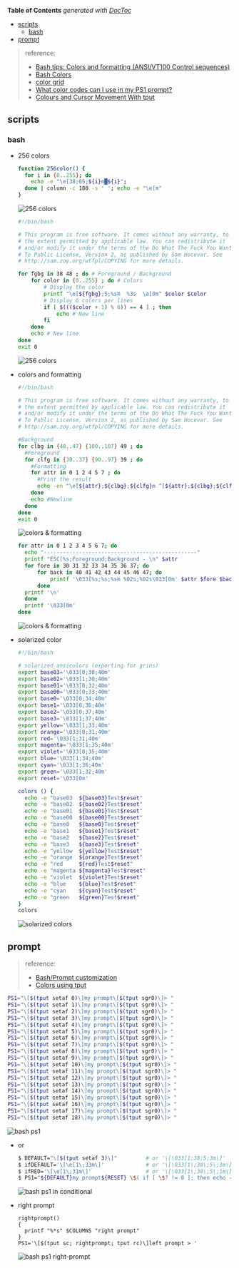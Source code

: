 <!-- START doctoc generated TOC please keep comment here to allow auto update -->
<!-- DON'T EDIT THIS SECTION, INSTEAD RE-RUN doctoc TO UPDATE -->
**Table of Contents**  *generated with [DocToc](https://github.com/thlorenz/doctoc)*

- [scripts](#scripts)
  - [bash](#bash)
- [prompt](#prompt)

<!-- END doctoc generated TOC please keep comment here to allow auto update -->

> reference:
> - [Bash tips: Colors and formatting (ANSI/VT100 Control sequences)](https://misc.flogisoft.com/bash/tip_colors_and_formatting)
> - [Bash Colors](https://www.shellhacks.com/bash-colors/)
> - [color grid](http://www.quut.com/berlin/ht/cgrid.html)
> - [What color codes can I use in my PS1 prompt?](https://unix.stackexchange.com/a/124409/29178)
> - [Colours and Cursor Movement With tput](https://tldp.org/HOWTO/Bash-Prompt-HOWTO/x405.html)

## scripts
### bash
- 256 colors
  ```bash
  function 256color() {
    for i in {0..255}; do
      echo -e "\e[38;05;${i}m█${i}";
    done | column -c 180 -s ' '; echo -e "\e[m"
  }
  ```
  ![256 colors](../../screenshot/ansi/ansicolor-256-0.png)

  ```bash
  #!/bin/bash

  # This program is free software. It comes without any warranty, to
  # the extent permitted by applicable law. You can redistribute it
  # and/or modify it under the terms of the Do What The Fuck You Want
  # To Public License, Version 2, as published by Sam Hocevar. See
  # http://sam.zoy.org/wtfpl/COPYING for more details.

  for fgbg in 38 48 ; do # Foreground / Background
      for color in {0..255} ; do # Colors
          # Display the color
          printf "\e[${fgbg};5;%sm  %3s  \e[0m" $color $color
          # Display 6 colors per lines
          if [ $((($color + 1) % 6)) == 4 ] ; then
              echo # New line
          fi
      done
      echo # New line
  done
  exit 0
  ```
  ![256 colors](../../screenshot/ansi/ansicolor-256-1.png)

- colors and formatting
  ```bash
  #!/bin/bash

  # This program is free software. It comes without any warranty, to
  # the extent permitted by applicable law. You can redistribute it
  # and/or modify it under the terms of the Do What The Fuck You Want
  # To Public License, Version 2, as published by Sam Hocevar. See
  # http://sam.zoy.org/wtfpl/COPYING for more details.

  #Background
  for clbg in {40..47} {100..107} 49 ; do
    #Foreground
    for clfg in {30..37} {90..97} 39 ; do
      #Formatting
      for attr in 0 1 2 4 5 7 ; do
        #Print the result
        echo -en "\e[${attr};${clbg};${clfg}m ^[${attr};${clbg};${clfg}m \e[0m"
      done
      echo #Newline
    done
  done
  exit 0
  ```
  ![colors & formatting](../../screenshot/ansi/color-formatting.png)

  ```bash
  for attr in 0 1 2 3 4 5 6 7; do
    echo "------------------------------------------------"
    printf "ESC[%s;Foreground;Background - \n" $attr
    for fore in 30 31 32 33 34 35 36 37; do
        for back in 40 41 42 43 44 45 46 47; do
            printf '\033[%s;%s;%sm %02s;%02s\033[0m' $attr $fore $back $fore $back
        done
    printf '\n'
    done
    printf '\033[0m'
  done
  ```
  ![colors & formatting](../../screenshot/ansi/color-formatting-2.png)

- solarized color
  ```bash
  #!/bin/bash

  # solarized ansicolors (exporting for grins)
  export base03='\033[0;30;40m'
  export base02='\033[1;30;40m'
  export base01='\033[0;32;40m'
  export base00='\033[0;33;40m'
  export base0='\033[0;34;40m'
  export base1='\033[0;36;40m'
  export base2='\033[0;37;40m'
  export base3='\033[1;37;40m'
  export yellow='\033[1;33;40m'
  export orange='\033[0;31;40m'
  export red='\033[1;31;40m'
  export magenta='\033[1;35;40m'
  export violet='\033[0;35;40m'
  export blue='\033[1;34;40m'
  export cyan='\033[1;36;40m'
  export green='\033[1;32;40m'
  export reset='\033[0m'

  colors () {
    echo -e "base03  ${base03}Test$reset"
    echo -e "base02  ${base02}Test$reset"
    echo -e "base01  ${base01}Test$reset"
    echo -e "base00  ${base00}Test$reset"
    echo -e "base0   ${base0}Test$reset"
    echo -e "base1   ${base1}Test$reset"
    echo -e "base2   ${base2}Test$reset"
    echo -e "base3   ${base3}Test$reset"
    echo -e "yellow  ${yellow}Test$reset"
    echo -e "orange  ${orange}Test$reset"
    echo -e "red     ${red}Test$reset"
    echo -e "magenta ${magenta}Test$reset"
    echo -e "violet  ${violet}Test$reset"
    echo -e "blue    ${blue}Test$reset"
    echo -e "cyan    ${cyan}Test$reset"
    echo -e "green   ${green}Test$reset"
  }
  colors
  ```
  ![solarized colors](../../screenshot/ansi/solarized-colors.png)

## prompt
> reference:
> - [Bash/Prompt customization](https://wiki.archlinux.org/index.php/Bash/Prompt_customization)
> - [Colors using tput](https://wiki.bash-hackers.org/scripting/terminalcodes#colors_using_tput)

```bash
PS1="\[$(tput setaf 0)\]my prompt\[$(tput sgr0)\]> "
PS1="\[$(tput setaf 1)\]my prompt\[$(tput sgr0)\]> "
PS1="\[$(tput setaf 2)\]my prompt\[$(tput sgr0)\]> "
PS1="\[$(tput setaf 3)\]my prompt\[$(tput sgr0)\]> "
PS1="\[$(tput setaf 4)\]my prompt\[$(tput sgr0)\]> "
PS1="\[$(tput setaf 5)\]my prompt\[$(tput sgr0)\]> "
PS1="\[$(tput setaf 6)\]my prompt\[$(tput sgr0)\]> "
PS1="\[$(tput setaf 7)\]my prompt\[$(tput sgr0)\]> "
PS1="\[$(tput setaf 8)\]my prompt\[$(tput sgr0)\]> "
PS1="\[$(tput setaf 9)\]my prompt\[$(tput sgr0)\]> "
PS1="\[$(tput setaf 10)\]my prompt\[$(tput sgr0)\]> "
PS1="\[$(tput setaf 11)\]my prompt\[$(tput sgr0)\]> "
PS1="\[$(tput setaf 12)\]my prompt\[$(tput sgr0)\]> "
PS1="\[$(tput setaf 13)\]my prompt\[$(tput sgr0)\]> "
PS1="\[$(tput setaf 14)\]my prompt\[$(tput sgr0)\]> "
PS1="\[$(tput setaf 15)\]my prompt\[$(tput sgr0)\]> "
PS1="\[$(tput setaf 16)\]my prompt\[$(tput sgr0)\]> "
PS1="\[$(tput setaf 17)\]my prompt\[$(tput sgr0)\]> "
PS1="\[$(tput setaf 18)\]my prompt\[$(tput sgr0)\]> "
```
![bash ps1](../../screenshot/ansi/bash-ps1.png)

- or
  ```bash
  $ DEFAULT="\[$(tput setaf 3)\]"         # or '\[\033[1;38;5;3m\]'     or '\[\e[1;33m\]'
  $ ifDEFAULT='\[\e[1\;33m\]'             # or '\[\033[1\;38\;5\;3m\]'
  $ ifRED='\[\e[1\;31m\]'                 # or '\[\033[1\;38\;5\;1m\]'
  $ PS1="${DEFAULT}my prompt${RESET} \$( if [ \$? != 0 ]; then echo -e ${ifRED}\\$; else echo -e ${ifDEFAULT}\\$; fi) ${RESET}"
  ```
  ![bash ps1 in conditional](../../screenshot/ansi/bash-ps1-conditions.png)

- right prompt
  ```
  rightprompt()
  {
    printf "%*s" $COLUMNS "right prompt"
  }
  PS1='\[$(tput sc; rightprompt; tput rc)\]left prompt > '
  ```
  ![bash ps1 right-prompt](../../screenshot/ansi/bash-ps1-right-prompt.png)


